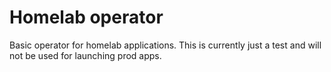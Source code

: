 # Homelab operator

Basic operator for homelab applications. This is currently just a test and will not be used for launching prod apps. 

